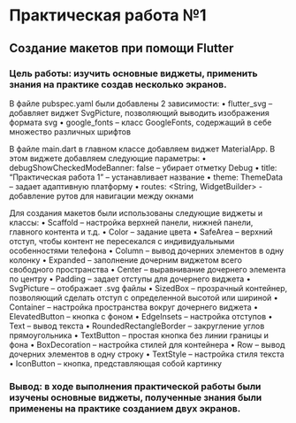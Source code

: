 # Практическая работа №1

## Создание макетов при помощи Flutter

### Цель работы: изучить основные виджеты, применить знания на практике создав несколько экранов.

В файле pubspec.yaml были добавлены 2 зависимости:
•	flutter_svg – добавляет виджет SvgPicture, позволяющий выводить изображения формата svg
•	google_fonts – класс GoogleFonts, содержащий в себе множество различных шрифтов

В файле main.dart в главном классе добавляем виджет MaterialApp. В этом виджете добавляем следующие параметры:
•	debugShowCheckedModeBanner: false – убирает отметку Debug
•	title: “Практическая работа 1” – устанавливает название
•	theme: ThemeData – задает адаптивную платформу
•	routes: <String, WidgetBuilder> - добавление рутов для навигации между окнами

Для создания макетов были использованы следующие виджеты и классы:
•	Scaffold – настройка верхней панели, нижней панели, главного контента и т.д.
•	Color – задание цвета
•	SafeArea – верхний отступ, чтобы контент не пересекался с индивидуальными особенностями телефона
•	Column – вывод дочерних элементов в одну колонку
•	Expanded – заполнение дочерним виджетом всего свободного пространства
•	Center – выравнивание дочернего элемента по центру 
•	Padding – задает отступы для дочернего виджета
•	SvgPicture – отображает .svg файлы
•	SizedBox – прозрачный контейнер, позволяющий сделать отступ с определенной высотой или шириной
•	Container – настройка пространства вокруг дочернего виджета
•	ElevatedButton – кнопка с фоном
•	EdgeInsets – настройка отступов
•	Text – вывод текста
•	RoundedRectangleBorder – закругление углов прямоугольника
•	TextButton – простая кнопка без линии границы и фона
•	BoxDecoration – настройка стилей для контейнера
•	Row – вывод дочерних элементов в одну строку
•	TextStyle – настройка стиля текста
•	IconButton – кнопка, представляющая собой картинку

### Вывод: в ходе выполнения практической работы были изучены основные виджеты, полученные знания были применены на практике созданием двух экранов.
